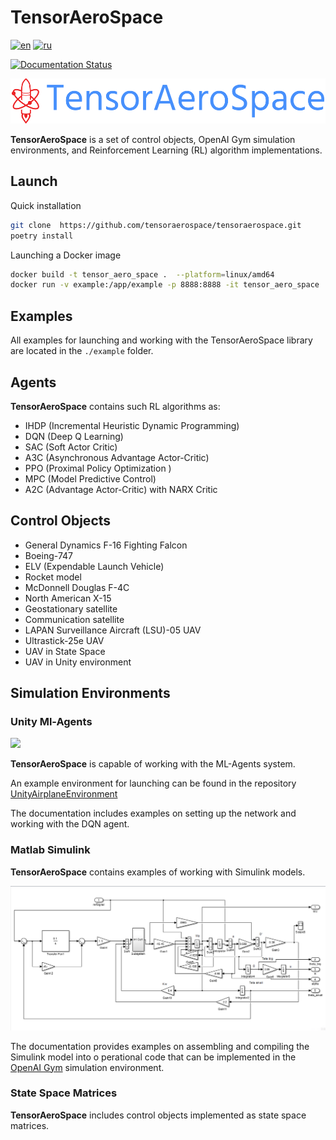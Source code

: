 # TensorAeroSpace 

[![en](https://img.shields.io/badge/lang-en-red.svg)](./README.md)
[![ru](https://img.shields.io/badge/lang-ru-grean.svg)](./README.ru-ru.md)

[![Documentation Status](https://readthedocs.org/projects/tensoraerospace/badge/?version=latest)](https://tensoraerospace.readthedocs.io/en/latest/?badge=latest)

![](./img/logo-no-background.png)

**TensorAeroSpace** is a set of control objects, OpenAI Gym simulation environments, and Reinforcement Learning (RL) algorithm implementations.

## Launch

Quick installation

```bash
git clone  https://github.com/tensoraerospace/tensoraerospace.git
poetry install
```

Launching a Docker image

```bash
docker build -t tensor_aero_space .  --platform=linux/amd64
docker run -v example:/app/example -p 8888:8888 -it tensor_aero_space
```

## Examples

All examples for launching and working with the TensorAeroSpace library are located in the `./example` folder.

## Agents

**TensorAeroSpace** contains such RL algorithms as:

- IHDP (Incremental Heuristic Dynamic Programming)
- DQN (Deep Q Learning)
- SAC (Soft Actor Critic)
- A3C (Asynchronous Advantage Actor-Critic)
- PPO (Proximal Policy Optimization )
- MPC (Model Predictive Control)
- A2C (Advantage Actor-Critic) with NARX Critic
 
## Control Objects

- General Dynamics F-16 Fighting Falcon
- Boeing-747
- ELV (Expendable Launch Vehicle)
- Rocket model
- McDonnell Douglas F-4C
- North American X-15
- Geostationary satellite
- Communication satellite
- LAPAN Surveillance Aircraft (LSU)-05 UAV
- Ultrastick-25e UAV
- UAV in State Space
- UAV in Unity environment


## Simulation Environments

### Unity Ml-Agents

![](./docs/example/env/img/img_demo_unity.gif)

**TensorAeroSpace** is capable of working with the ML-Agents system.

An example environment for launching can be found in the repository [UnityAirplaneEnvironment](https://github.com/TensorAeroSpace/UnityAirplaneEnvironment)

The documentation includes examples on setting up the network and working with the DQN agent.

### Matlab Simulink

**TensorAeroSpace** contains examples of working with Simulink models.

![](docs/example/simulink/img/model.png)

The documentation provides examples on assembling and compiling the Simulink model into o perational code that can be implemented in the [OpenAI Gym](https://github.com/openai/gym) simulation environment.

### State Space Matrices

**TensorAeroSpace** includes control objects implemented as state space matrices.
